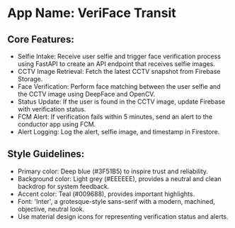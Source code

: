 # **App Name**: VeriFace Transit

## Core Features:

- Selfie Intake: Receive user selfie and trigger face verification process using FastAPI to create an API endpoint that receives selfie images.
- CCTV Image Retrieval: Fetch the latest CCTV snapshot from Firebase Storage.
- Face Verification: Perform face matching between the user selfie and the CCTV image using DeepFace and OpenCV.
- Status Update: If the user is found in the CCTV image, update Firebase with verification status.
- FCM Alert: If verification fails within 5 minutes, send an alert to the conductor app using FCM.
- Alert Logging: Log the alert, selfie image, and timestamp in Firestore.

## Style Guidelines:

- Primary color: Deep blue (#3F51B5) to inspire trust and reliability.
- Background color: Light grey (#EEEEEE), provides a neutral and clean backdrop for system feedback.
- Accent color: Teal (#009688), provides important highlights.
- Font: 'Inter', a grotesque-style sans-serif with a modern, machined, objective, neutral look.
- Use material design icons for representing verification status and alerts.